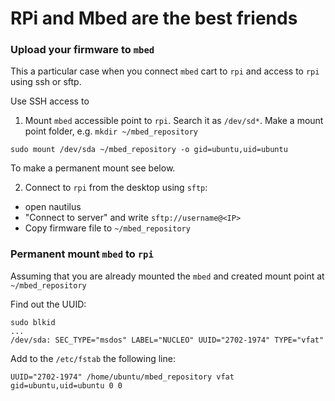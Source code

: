 # RPi and Mbed are the best friends



### Upload your firmware to `mbed`
  
This a particular case when you connect `mbed` cart to `rpi` and access 
to `rpi` using ssh or sftp.

Use SSH access to 
1) Mount `mbed` accessible point to `rpi`. Search it as `/dev/sd*`.
Make a mount point folder, e.g. `mkdir ~/mbed_repository`
```
sudo mount /dev/sda ~/mbed_repository -o gid=ubuntu,uid=ubuntu
```

To make a permanent mount see below. 

2) Connect to `rpi` from the desktop using `sftp`:
- open nautilus
- "Connect to server" and write `sftp://username@<IP>`
- Copy firmware file to `~/mbed_repository`


### Permanent mount `mbed` to `rpi`

Assuming that you are already mounted the `mbed` and created mount point 
at `~/mbed_repository`
 
Find out the UUID:
```
sudo blkid
...
/dev/sda: SEC_TYPE="msdos" LABEL="NUCLEO" UUID="2702-1974" TYPE="vfat" 
```

Add to the `/etc/fstab` the following line:
```
UUID="2702-1974" /home/ubuntu/mbed_repository vfat gid=ubuntu,uid=ubuntu 0 0
```




